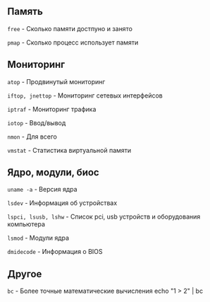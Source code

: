 ## Память

```free``` - Сколько памяти достпуно и занято

```pmap``` - Сколько процесс использует памяти

## Мониторинг
```atop``` -  Продвинутый мониторинг

```iftop, jnettop``` - Мониторинг сетевых интерфейсов

```iptraf``` - Мониторинг трафика

```iotop``` - Ввод/вывод

```nmon``` - Для всего

```vmstat``` - Статистика виртуальной памяти

## Ядро, модули, биос

```uname -a``` - Версия ядра

```lsdev``` - Информация об устройствах

```lspci, lsusb, lshw``` - Список pci, usb устройств и оборудования компьютера

```lsmod``` - Модули ядра

```dmidecode``` - Информация о BIOS

## Другое
```bc``` - Более точные математические вычисления echo "1 > 2" | bc

